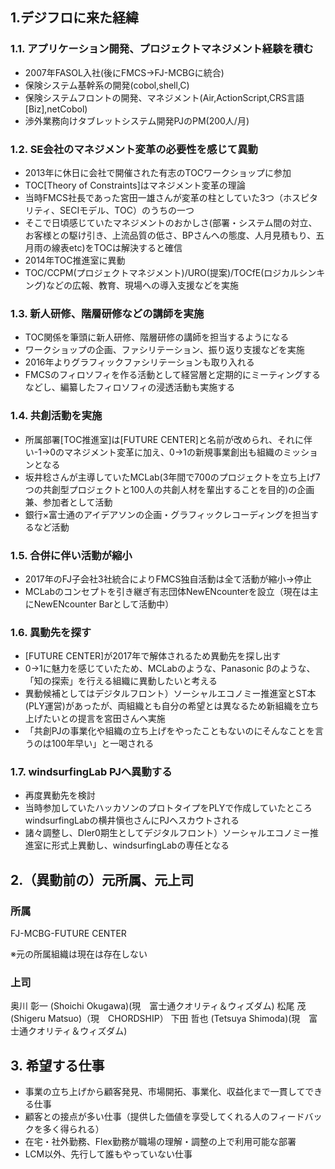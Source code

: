 ## 1.デジフロに来た経緯
### 1.1. アプリケーション開発、プロジェクトマネジメント経験を積む
- 2007年FASOL入社(後にFMCS→FJ-MCBGに統合)
- 保険システム基幹系の開発(cobol,shell,C)
- 保険システムフロントの開発、マネジメント(Air,ActionScript,CRS言語[Biz],netCobol)
- 渉外業務向けタブレットシステム開発PJのPM(200人/月)

### 1.2. SE会社のマネジメント変革の必要性を感じて異動
- 2013年に休日に会社で開催された有志のTOCワークショップに参加
- TOC[Theory of Constraints]はマネジメント変革の理論
- 当時FMCS社長であった宮田一雄さんが変革の柱としていた3つ（ホスピタリティ、SECIモデル、TOC）のうちの一つ
- そこで日頃感じていたマネジメントのおかしさ(部署・システム間の対立、お客様との駆け引き、上流品質の低さ、BPさんへの態度、人月見積もり、五月雨の線表etc)をTOCは解決すると確信
- 2014年TOC推進室に異動
- TOC/CCPM(プロジェクトマネジメント)/URO(提案)/TOCfE(ロジカルシンキング)などの広報、教育、現場への導入支援などを実施

### 1.3. 新人研修、階層研修などの講師を実施
- TOC関係を筆頭に新人研修、階層研修の講師を担当するようになる
- ワークショップの企画、ファシリテーション、振り返り支援などを実施
- 2016年よりグラフィックファシリテーションも取り入れる
- FMCSのフィロソフィを作る活動として経営層と定期的にミーティングするなどし、編纂したフィロソフィの浸透活動も実施する

### 1.4. 共創活動を実施
- 所属部署[TOC推進室]は[FUTURE CENTER]と名前が改められ、それに伴い-1→0のマネジメント変革に加え、0→1の新規事業創出も組織のミッションとなる
- 坂井稔さんが主導していたMCLab(3年間で700のプロジェクトを立ち上げ7つの共創型プロジェクトと100人の共創人材を輩出することを目的)の企画兼、参加者として活動
- 銀行×富士通のアイデアソンの企画・グラフィックレコーディングを担当するなど活動

### 1.5. 合併に伴い活動が縮小
- 2017年のFJ子会社3社統合によりFMCS独自活動は全て活動が縮小→停止
- MCLabのコンセプトを引き継ぎ有志団体NewENcounterを設立（現在は主にNewENcounter Barとして活動中）

### 1.6. 異動先を探す
- [FUTURE CENTER]が2017年で解体されるため異動先を探し出す
- 0→1に魅力を感じていたため、MCLabのような、Panasonic βのような、「知の探索」を行える組織に異動したいと考える
- 異動候補としてはデジタルフロント）ソーシャルエコノミー推進室とST本(PLY運営)があったが、両組織とも自分の希望とは異なるため新組織を立ち上げたいとの提言を宮田さんへ実施
- 「共創PJの事業化や組織の立ち上げをやったこともないのにそんなことを言うのは100年早い」と一喝される

### 1.7. windsurfingLab PJへ異動する
- 再度異動先を検討
- 当時参加していたハッカソンのプロトタイプをPLYで作成していたところwindsurfingLabの横井愼也さんにPJへスカウトされる
- 諸々調整し、DIer0期生としてデジタルフロント）ソーシャルエコノミー推進室に形式上異動し、windsurfingLabの専任となる

## 2.（異動前の）元所属、元上司
### 所属
FJ-MCBG-FUTURE CENTER

※元の所属組織は現在は存在しない

### 上司
奥川 彰一 (Shoichi Okugawa)(現　富士通クオリティ＆ウィズダム)
松尾 茂 (Shigeru Matsuo)（現　CHORDSHIP）
下田 哲也 (Tetsuya Shimoda)(現　富士通クオリティ＆ウィズダム)

## 3. 希望する仕事
- 事業の立ち上げから顧客発見、市場開拓、事業化、収益化まで一貫してできる仕事
- 顧客との接点が多い仕事（提供した価値を享受してくれる人のフィードバックを多く得られる）
- 在宅・社外勤務、Flex勤務が職場の理解・調整の上で利用可能な部署
- LCM以外、先行して誰もやっていない仕事
